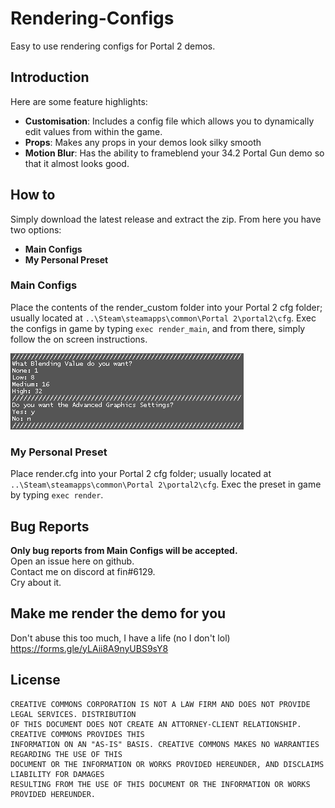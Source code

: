 # Rendering-Configs

Easy to use rendering configs for Portal 2 demos.

## Introduction

Here are some feature highlights:

-   **Customisation**: Includes a config file which allows you to dynamically edit values from within the game.
-   **Props**: Makes any props in your demos look silky smooth
-   **Motion Blur**: Has the ability to frameblend your 34.2 Portal Gun demo so that it almost looks good.

## How to

Simply download the latest release and extract the zip.
From here you have two options:

-   **Main Configs**
-   **My Personal Preset**

### Main Configs

Place the contents of the render_custom folder into your Portal 2 cfg folder; usually located at `..\Steam\steamapps\common\Portal 2\portal2\cfg`.
Exec the configs in game by typing `exec render_main`, and from there, simply follow the on screen instructions.

![](blobs/console.png)

### My Personal Preset

Place render.cfg into your Portal 2 cfg folder; usually located at `..\Steam\steamapps\common\Portal 2\portal2\cfg`.
Exec the preset in game by typing `exec render`.

## Bug Reports

**Only bug reports from Main Configs will be accepted.**<br>
Open an issue here on github.<br>
Contact me on discord at fin#6129.<br>
Cry about it.

## Make me render the demo for you

Don't abuse this too much, I have a life (no I don't lol)<br>
https://forms.gle/yLAii8A9nyUBS9sY8

## License

    CREATIVE COMMONS CORPORATION IS NOT A LAW FIRM AND DOES NOT PROVIDE LEGAL SERVICES. DISTRIBUTION
    OF THIS DOCUMENT DOES NOT CREATE AN ATTORNEY-CLIENT RELATIONSHIP. CREATIVE COMMONS PROVIDES THIS
    INFORMATION ON AN "AS-IS" BASIS. CREATIVE COMMONS MAKES NO WARRANTIES REGARDING THE USE OF THIS
    DOCUMENT OR THE INFORMATION OR WORKS PROVIDED HEREUNDER, AND DISCLAIMS LIABILITY FOR DAMAGES
    RESULTING FROM THE USE OF THIS DOCUMENT OR THE INFORMATION OR WORKS PROVIDED HEREUNDER.
